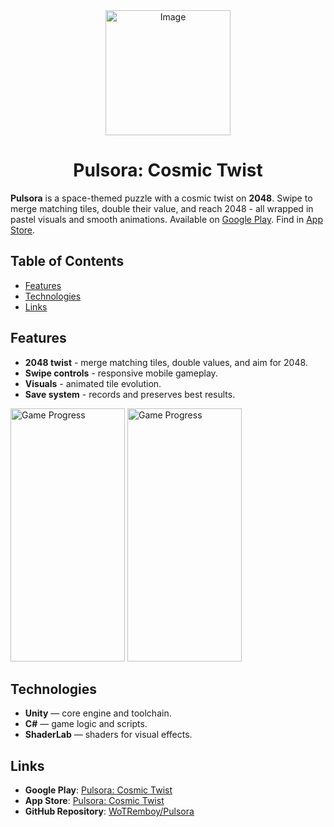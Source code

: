 <div align="center">
  <img src="https://github.com/user-attachments/assets/09f6830e-8d96-4a4e-af32-4f0b9a2eaa15" alt="Image" width="200" height="200">
  <h1>Pulsora: Cosmic Twist</h1>
</div>

**Pulsora** is a space-themed puzzle with a cosmic twist on **2048**. Swipe to merge matching tiles, double their value, and reach 2048 - all wrapped in pastel visuals and smooth animations.
Available on [Google Play](https://play.google.com/store/apps/details?id=com.pixeltech.pulsora). Find in [App Store](https://apps.apple.com/us/app/pulsora-cosmic-twist/id6749796599).

## Table of Contents

- [Features](#features)
- [Technologies](#technologies)
- [Links](#links)

## Features

- **2048 twist** - merge matching tiles, double values, and aim for 2048.  
- **Swipe controls** - responsive mobile gameplay.  
- **Visuals** - animated tile evolution.  
- **Save system** - records and preserves best results.  

<img src="https://github.com/user-attachments/assets/17ab40cb-2fbf-46b0-bb3c-955b19e1fcd0" alt="Game Progress" width="183" height="405">
<img src="https://github.com/user-attachments/assets/74e92ce1-98ba-4bfe-8283-c8c0b86e6d59" alt="Game Progress" width="183" height="405">

## Technologies

- **Unity** — core engine and toolchain.  
- **C#** — game logic and scripts.  
- **ShaderLab** — shaders for visual effects.

## Links

- **Google Play**: [Pulsora: Cosmic Twist](https://play.google.com/store/apps/details?id=com.pixeltech.pulsora)
- **App Store**: [Pulsora: Cosmic Twist](https://apps.apple.com/us/app/pulsora-cosmic-twist/id6749796599)
- **GitHub Repository**: [WoTRemboy/Pulsora](https://github.com/WoTRemboy/Pulsora)
